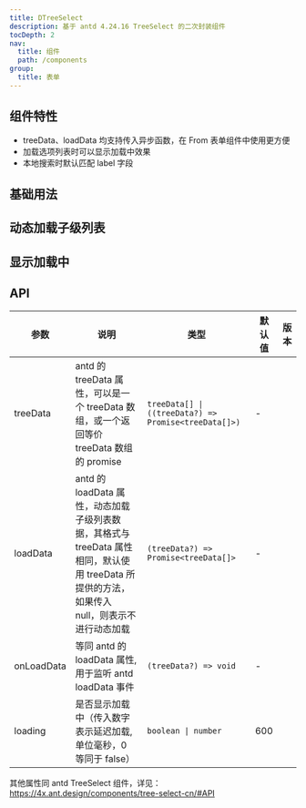 ```yaml
---
title: DTreeSelect
description: 基于 antd 4.24.16 TreeSelect 的二次封装组件
tocDepth: 2
nav:
  title: 组件
  path: /components
group:
  title: 表单
---
```


## 组件特性

- treeData、loadData 均支持传入异步函数，在 From 表单组件中使用更方便
- 加载选项列表时可以显示加载中效果
- 本地搜索时默认匹配 label 字段

## 基础用法

<code src="./demos/basicDemo.tsx"  title="基础用法" description="默认开启异步加载,自动加载子级列表,加载时会显示加载中效果"></code>

## 动态加载子级列表

<code src="./demos/loadChildrenDemo.tsx" title="动态加载子级列表" description="loadData属性用于开启动态加载，默认使用treeData提供的方法,传入null表示不开启态加载"></code>

## 显示加载中

<code src="./demos/loadingDemo.tsx" title="显示加载中" description="设置loading属性即可在远程搜索时显示加载中，支持延迟显示，默认600毫秒，传入false或0表示不显示（loading效果目前对下拉列表无效）"></code>

## API

| 参数       | 说明                                                                                                                                         | 类型                                                 | 默认值 | 版本 |
| ---------- | -------------------------------------------------------------------------------------------------------------------------------------------- | ---------------------------------------------------- | ------ | ---- |
| treeData   | antd 的 treeData 属性，可以是一个 treeData 数组，或一个返回等价 treeData 数组的 promise                                                      | `treeData[] \| ((treeData?) => Promise<treeData[]>)` | -      |      |
| loadData   | antd 的 loadData 属性，动态加载子级列表数据，其格式与 treeData 属性相同，默认使用 treeData 所提供的方法，如果传入 null，则表示不进行动态加载 | `(treeData?) => Promise<treeData[]>`                 | -      |      |
| onLoadData | 等同 antd 的 loadData 属性,用于监听 antd loadData 事件                                                                                       | `(treeData?) => void`                                | -      |      |
| loading    | 是否显示加载中（传入数字表示延迟加载,单位毫秒，0 等同于 false）                                                                              | `boolean \| number`                                  | 600    |      |

其他属性同 antd TreeSelect 组件，详见：https://4x.ant.design/components/tree-select-cn/#API
